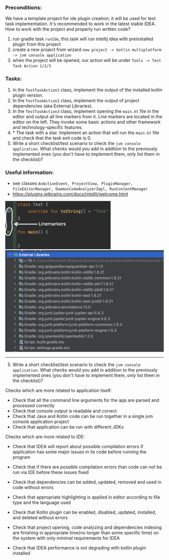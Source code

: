 ### Preconditions:
We have a template project for ide plugin creation; it will be used for test task implementation. It's recommended to work in the latest stable IDEA.
How to work with the project and properly run written code?
1) run gradle task `runIde`, this task will run intellij idea with preinstalled plugin from this project
2) create a new project from wizard `new project -> kotlin multiplatform -> jvm console application`
3) when the project will be opened, our action will be under `Tools -> Test Task Action 1/2/3`

### Tasks:
1) In the `TestTaskAction1` class, implement the output of the installed kotlin plugin version.
2) In the `TestTaskAction2` class, implement the output of project dependencies (aka External Libraries).
3) In the `TestTaskAction3` class, implement opening the `main.kt` file in the editor and output all line markers from it. Line markers are located in the editor on the left. They invoke some basic actions and other framework and technology-specific features.
4) \* The task with a star. Implement an action that will run the `main.kt` file and check that the task exit code is 0.
5) Write a short checklist/test scenario to check the `jvm console application`. What checks would you add in addition to the previously implemented ones (you don't have to implement them, only list them in the checklist)?

### Useful information:
- see classes `AnActionEvent, ProjectView, PluginManager, FileEditorManager, DaemonCodeAnalyzerImpl, RunContentManager`
- https://plugins.jetbrains.com/docs/intellij/welcome.html

![img.png](readme-resources/linemarkers.png) <br>
![img2.png](readme-resources/external-libraries.png)

-----------------------------------------------------

5) Write a short checklist/test scenario to check the `jvm console application`. What checks would you add in addition to the previously implemented ones (you don't have to implement them, only list them in the checklist)?

Checks which are more related to application itself:
- Check that all the command line arguments for the app are parsed and processed correctly
- Check that console output is readable and correct
- Check that Java and Kotlin code can be run together in a single jvm console application project
- Check that application can be run with different JDKs

Checks which are more related to IDE:
- Check that IDEA will report about possible compilation errors if application has some major issues in its code before running the program
- Check that if there are possible compilation errors than code can not be run via IDE before these issues fixed
- Check that dependencies can be added, updated, removed and used in code without errors

- Check that appropriate highlighting is applied in editor according to file type and the language used
- Check that Kotlin plugin can be enabled, disabled, updated, installed, and deleted without errors
- Check that project opening, code analyzing and dependencies indexing are finishing in appropriate time(no longer than some specific time) on the system with only minimal requirements for IDEA
- Check that IDEA performance is not degrading with kotlin plugin installed
